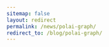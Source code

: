 ```yaml
---
sitemap: false
layout: redirect
permalink: /news/polai-graph/
redirect_to: /blog/polai-graph/
---
```

